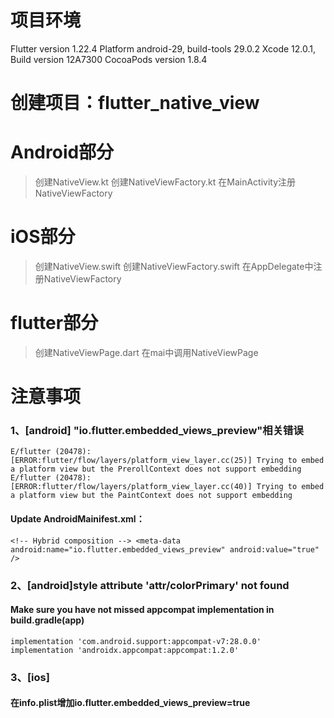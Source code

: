 # 项目环境
Flutter version 1.22.4
Platform android-29, build-tools 29.0.2
Xcode 12.0.1, Build version 12A7300
CocoaPods version 1.8.4

# 创建项目：flutter_native_view

# Android部分
> 创建NativeView.kt
> 创建NativeViewFactory.kt
> 在MainActivity注册NativeViewFactory

# iOS部分
> 创建NativeView.swift 
> 创建NativeViewFactory.swift
> 在AppDelegate中注册NativeViewFactory

# flutter部分
> 创建NativeViewPage.dart
> 在mai中调用NativeViewPage

# 注意事项
### 1、[android] "io.flutter.embedded_views_preview"相关错误
`E/flutter (20478): [ERROR:flutter/flow/layers/platform_view_layer.cc(25)] Trying to embed a platform view but the PrerollContext does not support embedding
 E/flutter (20478): [ERROR:flutter/flow/layers/platform_view_layer.cc(40)] Trying to embed a platform view but the PaintContext does not support embedding
`
#### Update AndroidMainifest.xml：
`<!-- Hybrid composition -->
 <meta-data
     android:name="io.flutter.embedded_views_preview"
     android:value="true" />
`
### 2、[android]style attribute 'attr/colorPrimary' not found
#### Make sure you have not missed appcompat implementation in build.gradle(app)
`implementation 'com.android.support:appcompat-v7:28.0.0'
 implementation 'androidx.appcompat:appcompat:1.2.0'
`
### 3、[ios]
#### 在info.plist增加io.flutter.embedded_views_preview=true


